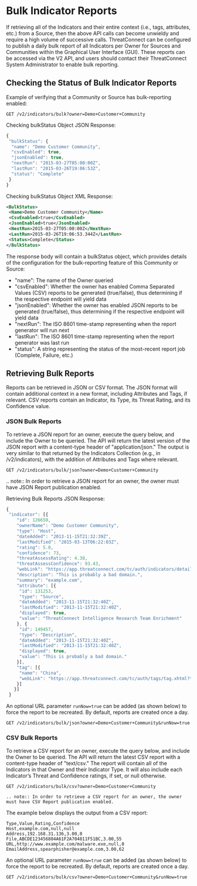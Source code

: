 # Bulk Indicator Reports

If retrieving all of the Indicators and their entire context (i.e.,
tags, attributes, etc.) from a Source, then the above API calls can
become unwieldy and require a high volume of successive calls.
ThreatConnect can be configured to publish a daily bulk report of all
Indicators per Owner for Sources and Communities within the Graphical
User Interface (GUI). These reports can be accessed via the V2 API, and
users should contact their ThreatConnect System Administrator to enable
bulk reporting.

## Checking the Status of Bulk Indicator Reports

Example of verifying that a Community or Source has bulk-reporting
enabled:

```
GET /v2/indicators/bulk?owner=Demo+Customer+Community
```

Checking bulkStatus Object JSON Response:

```javascript
{
 "bulkStatus": {
  "name": "Demo Customer Community",
  "csvEnabled": true,
  "jsonEnabled": true,
  "nextRun": "2015-03-27T05:00:00Z",
  "lastRun": "2015-03-26T19:06:53Z",
  "status": "Complete"
 }
}
```

Checking bulkStatus Object XML Response:

```xml
<BulkStatus>
 <Name>Demo Customer Community</Name>
 <CsvEnabled>true</CsvEnabled>
 <JsonEnabled>true</JsonEnabled>
 <NextRun>2015-03-27T05:00:00Z</NextRun>
 <LastRun>2015-03-26T19:06:53.344Z</LastRun>
 <Status>Complete</Status>
</BulkStatus>
```

The response body will contain a bulkStatus object, which provides details of the configuration for the bulk-reporting feature of this Community or Source:

* "name": The name of the Owner queried
* "csvEnabled": Whether the owner has enabled Comma Separated Values (CSV) reports to be generated (true/false), thus determining if the respective endpoint will yield data
* "jsonEnabled": Whether the owner has enabled JSON reports to be generated (true/false), thus determining if the respective endpoint will yield data
* "nextRun": The ISO 8601 time-stamp representing when the report generator will run next
* "lastRun": The ISO 8601 time-stamp representing when the report generator was last run
* "status": A string representing the status of the most-recent report job (Complete, Failure, etc.)

## Retrieving Bulk Reports

Reports can be retrieved in JSON or CSV format. The JSON format will contain additional context in a new format, including Attributes and Tags, if relevant. CSV reports contain an Indicator, its Type, its Threat Rating, and its Confidence value.

### JSON Bulk Reports

To retrieve a JSON report for an owner, execute the query below, and include the Owner to be queried. The API will return the latest version of the JSON report with a content-type header of "application/json." The output is very similar to that returned by the Indicators Collection (e.g., in /v2/indicators), with the addition of Attributes and Tags where relevant.

```
GET /v2/indicators/bulk/json?owner=Demo+Customer+Community
```

.. note:: In order to retrieve a JSON report for an owner, the owner must have JSON Report publication enabled.

Retrieving Bulk Reports JSON Response:

```javascript
{
 "indicator": [{
    "id": 126650,
    "ownerName": "Demo Customer Community",
    "type": "Host",
    "dateAdded": "2013-11-15T21:32:39Z",
    "lastModified": "2015-03-13T06:22:03Z",
    "rating": 5.0,
    "confidence": 73,
    "threatAssessRating": 4.38,
    "threatAssessConfidence": 93.43,
    "webLink": "https://app.threatconnect.com/tc/auth/indicators/details/host.xhtml?host=example.com&owner=Demo+Customer+Community",
    "description": "This is probably a bad domain.",
    "summary": "example.com",
    "attribute": [{
     "id": 131253,
     "type": "Source",
     "dateAdded": "2013-11-15T21:32:40Z",
     "lastModified": "2013-11-15T21:32:40Z",
     "displayed": true,
     "value": "ThreatConnect Intelligence Research Team Enrichment"
    }, {
     "id": 149457,
     "type": "Description",
     "dateAdded": "2013-11-15T21:32:40Z",
     "lastModified": "2013-11-15T21:32:40Z",
     "displayed": true,
     "value": "This is probably a bad domain."
    }],
    "tag": [{
     "name": "China",
     "webLink": "https://app.threatconnect.com/tc/auth/tags/tag.xhtml?tag=China&owner=Demo Customer Community"
    }]
   }]
 }
```

An optional URL parameter `runNow=true` can be added (as shown below) to force the report to be recreated. By default, reports are created once a day.

```
GET /v2/indicators/bulk/json?owner=Demo+Customer+Community&runNow=true
```

### CSV Bulk Reports

To retrieve a CSV report for an owner, execute the query below, and include the Owner to be queried. The API will return the latest CSV report with a content-type header of "text/csv." The report will contain all of the Indicators in that Owner and their Indicator Type. It will also include each Indicator’s Threat and Confidence ratings, if set, or null otherwise.

```
GET /v2/indicators/bulk/csv?owner=Demo+Customer+Community
```

```eval_rst
.. note:: In order to retrieve a CSV report for an owner, the owner must have CSV Report publication enabled.
```

The example below displays the output from a CSV report:

```
Type,Value,Rating,Confidence
Host,example.com,null,null
Address,192.168.31.136,3.00,0
File,ABCDE123456804A61F2A704811F51BC,3.00,55
URL,http://www.example.com/malware.exe,null,0
EmailAddress,spearphisher@example.com,3.00,62
```

An optional URL parameter `runNow=true` can be added (as shown below) to force the report to be recreated. By default, reports are created once a day.

```
GET /v2/indicators/bulk/csv?owner=Demo+Customer+Community&runNow=true
```
